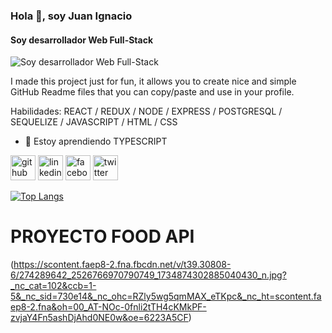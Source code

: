 
### Hola 👋, soy Juan Ignacio
#### Soy desarrollador Web Full-Stack
![Soy desarrollador Web Full-Stack](https://arturssmirnovs.github.io/github-profile-readme-generator/images/banner.png)

I made this project just for fun, it allows you to create nice and simple GitHub Readme files that you can copy/paste and use in your profile.

Habilidades: REACT / REDUX / NODE / EXPRESS / POSTGRESQL / SEQUELIZE / JAVASCRIPT / HTML / CSS

- 🌱 Estoy aprendiendo TYPESCRIPT 


[<img src='https://cdn.jsdelivr.net/npm/simple-icons@3.0.1/icons/github.svg' alt='github' height='40'>](https://github.com/JIB2017)  [<img src='https://cdn.jsdelivr.net/npm/simple-icons@3.0.1/icons/linkedin.svg' alt='linkedin' height='40'>](https://www.linkedin.com/in/juan-ignacio-blacutt-full-stack-developer//)  [<img src='https://cdn.jsdelivr.net/npm/simple-icons@3.0.1/icons/facebook.svg' alt='facebook' height='40'>](https://www.facebook.com/juanignacio.blacutt)  [<img src='https://cdn.jsdelivr.net/npm/simple-icons@3.0.1/icons/twitter.svg' alt='twitter' height='40'>](https://twitter.com/JuanBlacutt2)  

[![Top Langs](https://github-readme-stats.vercel.app/api/top-langs/?username=JIB2017)](https://github.com/anuraghazra/github-readme-stats)

<h1> PROYECTO FOOD API </h1>

(https://scontent.faep8-2.fna.fbcdn.net/v/t39.30808-6/274289642_2526766970790749_1734874302885040430_n.jpg?_nc_cat=102&ccb=1-5&_nc_sid=730e14&_nc_ohc=RZly5wg5qmMAX_eTKpc&_nc_ht=scontent.faep8-2.fna&oh=00_AT-NOc-0fnli2tTH4cKMkPF-zvjaY4Fn5ashDjAhd0NE0w&oe=6223A5CF)
